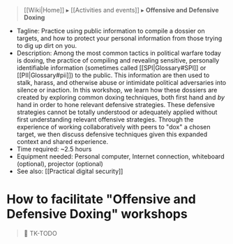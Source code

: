 > [[Wiki|Home]] ▸ [[Activities and events]] ▸ **Offensive and Defensive Doxing**

* Tagline: Practice using public information to compile a dossier on targets, and how to protect your personal information from those trying to dig up dirt on you.
* Description: Among the most common tactics in political warfare today is doxing, the practice of compiling and revealing sensitive, personally identifiable information (sometimes called [[SPI|Glossary#SPI]] or [[PII|Glossary#pii]]) to the public. This information are then used to stalk, harass, and otherwise abuse or intimidate political adversaries into silence or inaction. In this workshop, we learn how these dossiers are created by exploring common doxing techniques, both first hand and *by* hand in order to hone relevant defensive strategies. These defensive strategies cannot be totally understood or adequately applied without first understanding relevant offensive strategies. Through the experience of working collaboratively with peers to "dox" a chosen target, we then discuss defensive techniques given this expanded context and shared experience.
* Time required: ~2.5 hours
* Equipment needed: Personal computer, Internet connection, whiteboard (optional), projector (optional)
* See also: [[Practical digital security]]

# How to facilitate "Offensive and Defensive Doxing" workshops

> 🚧 TK-TODO